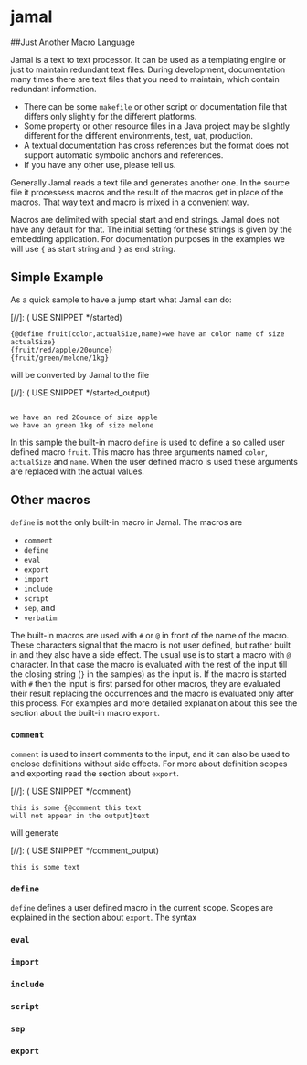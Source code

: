 # jamal
##Just Another Macro Language

Jamal is a text to text processor. It can be used as a templating engine or just to maintain
redundant text files. During development, documentation many times there are text files that
you need to maintain, which contain redundant information.

* There can be some `makefile` or other script or documentation file that differs only
  slightly for the different platforms.
* Some property or other resource files in a Java project may be slightly different for
  the different environments, test, uat, production.
* A textual documentation has cross references but the format does not support automatic
  symbolic anchors and references.
* If you have any other use, please tell us.

Generally Jamal reads a text file and generates another one. In the source file it
processess macros and the result of the macros get in place of the macros. That way
text and macro is mixed in a convenient way.

Macros are delimited with special start and end strings. Jamal does not have any default
for that. The initial setting for these strings is given by the embedding application.
For documentation purposes in the examples we will use `{` as start string and `}` as
end string.

## Simple Example

As a quick sample to have a jump start what Jamal can do:

[//]: ( USE SNIPPET */started)
```jam
{@define fruit(color,actualSize,name)=we have an color name of size actualSize}
{fruit/red/apple/20ounce}
{fruit/green/melone/1kg}
```

will be converted by Jamal to the file

[//]: ( USE SNIPPET */started_output)
```jam

we have an red 20ounce of size apple
we have an green 1kg of size melone
```

In this sample the built-in macro `define` is used to define a so called user defined macro
`fruit`. This macro has three arguments named `color`, `actualSize` and `name`. When the user
defined macro is used these arguments are replaced with the actual values.

## Other macros

`define` is not the only built-in macro in Jamal. The macros are

* `comment`
* `define`
* `eval`
* `export`
* `import`
* `include`
* `script`
* `sep`, and
* `verbatim`

The built-in macros are used with `#` or `@` in front of the name of the macro. These characters
signal that the macro is not user defined, but rather built in and they also have a side effect.
The usual use is to start a macro with `@` character. In that case the macro is evaluated
with the rest of the input till the closing string (`}` in the samples) as the input is.
If the macro is started with `#` then the input is first parsed for other macros, they are
evaluated their result replacing the occurrences and the macro is evaluated only after this
process. For examples and more detailed explanation about this see the section about the
built-in macro `export`.


### `comment`

`comment` is used to insert comments to the input, and it can also be used to enclose
definitions without side effects. For more about definition scopes and exporting read
the section about `export`.

[//]: ( USE SNIPPET */comment)
```jam
this is some {@comment this text
will not appear in the output}text
```
will generate


[//]: ( USE SNIPPET */comment_output)
```jam
this is some text
```

### `define`

`define` defines a user defined macro in the current scope. Scopes are explained in the section
about `export`. The syntax  

### `eval`
### `import`
### `include`
### `script`
### `sep`
### `export`
